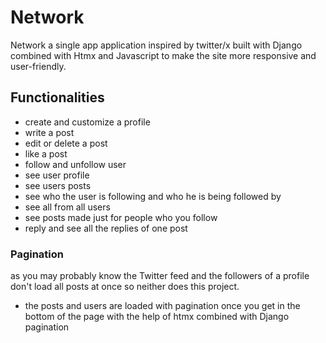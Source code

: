 # Network
Network a single app application inspired by twitter/x built with Django combined with Htmx and Javascript to make the site more responsive and user-friendly.
## Functionalities
* create and customize a profile
* write a post
* edit or delete a post
* like a post
* follow and unfollow user
* see user profile
* see users posts
* see who the user is following and who he is being followed by
* see all from all users
* see posts made just for people who you follow
* reply and see all the replies of one post

### Pagination
as you may probably know the Twitter feed and the followers of a profile don't load all posts at once so neither does this project.
* the posts and users are loaded with pagination once you get in the bottom of the page with the help of htmx combined with  Django pagination



